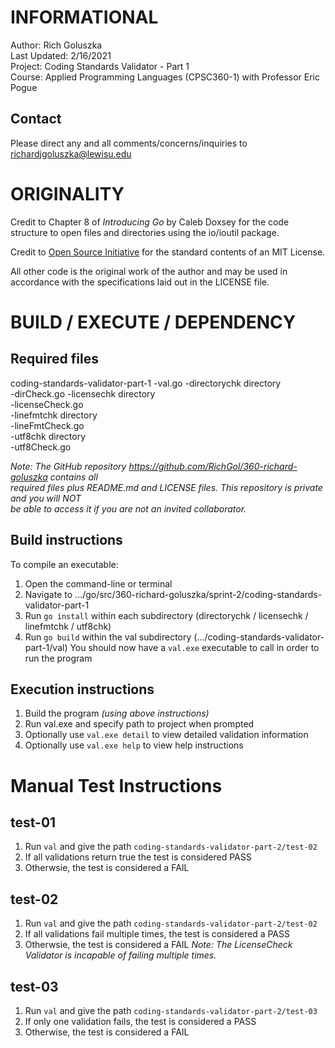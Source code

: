 INFORMATIONAL
=============
Author: Rich Goluszka  
Last Updated: 2/16/2021  
Project: Coding Standards Validator - Part 1  
Course: Applied Programming Languages (CPSC360-1) with Professor Eric Pogue  

Contact
-------
Please direct any and all comments/concerns/inquiries to richardjgoluszka@lewisu.edu

ORIGINALITY
===========
Credit to Chapter 8 of _Introducing Go_ by Caleb Doxsey for the code structure to open files 
	and directories using the io/ioutil package.

Credit to [Open Source Initiative](opensource.org/licenses/MIT) for the standard contents of an 
	MIT License.

All other code is the original work of the author and may be used in accordance with the 
	specifications laid out in the LICENSE file.

BUILD / EXECUTE / DEPENDENCY
============================
Required files
--------------
coding-standards-validator-part-1
	-val.go
	-directorychk directory  
		-dirCheck.go
	-licensechk directory  
		-licenseCheck.go  
	-linefmtchk directory  
		-lineFmtCheck.go  
	-utf8chk directory  
		-utf8Check.go  

_Note: The GitHub repository https://github.com/RichGol/360-richard-goluszka contains all_  
_required files plus README.md and LICENSE files. This repository is private and you will *NOT*_  
_be able to access it if you are not an invited collaborator._

Build instructions
------------------
To compile an executable:
1. Open the command-line or terminal
2. Navigate to .../go/src/360-richard-goluszka/sprint-2/coding-standards-validator-part-1
3. Run `go install` within each subdirectory (directorychk / licensechk / linefmtchk / utf8chk)
4. Run `go build` within the val subdirectory (.../coding-standards-validator-part-1/val)
You should now have a `val.exe` executable to call in order to run the program

Execution instructions
----------------------
1. Build the program _(using above instructions)_
2. Run val.exe and specify path to project when prompted
3. Optionally use `val.exe detail` to view detailed validation information
4. Optionally use `val.exe help` to view help instructions


Manual Test Instructions
========================

test-01
-------
1. Run `val` and give the path `coding-standards-validator-part-2/test-02`
2. If all validations return true the test is considered PASS
3. Otherwsie, the test is considered a FAIL

test-02
-------
1. Run `val` and give the path `coding-standards-validator-part-2/test-02`
2. If all validations fail multiple times, the test is considered a PASS
3. Otherwsie, the test is considered a FAIL
_Note: The LicenseCheck Validator is incapable of failing multiple times._

test-03
-------
1. Run `val` and give the path `coding-standards-validator-part-2/test-03`
2. If only one validation fails, the test is considered a PASS
3. Otherwise, the test is considered a FAIL
